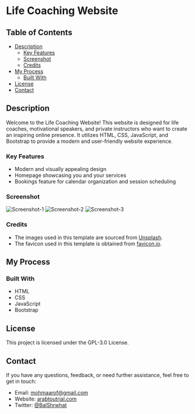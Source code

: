 # Life Coaching Website

## Table of Contents

- [Description](#Description)
  - [Key Features](#Key-features)
  - [Screenshot](#Screenshot)
  - [Credits](#Credits)
- [My Process](#My-process)
  - [Built With](#Built-with)
- [License](#License)
- [Contact](#Contact)

## Description

Welcome to the Life Coaching Website! This website is designed for life coaches, motivational speakers, and private instructors who want to create an inspiring online presence. It utilizes HTML, CSS, JavaScript, and Bootstrap to provide a modern and user-friendly website experience.

### Key Features

- Modern and visually appealing design
- Homepage showcasing you and your services
- Bookings feature for calendar organization and session scheduling

### Screenshot


![Screenshot-1](https://i.imgur.com/I6NikCg.jpg)
![Screenshot-2](https://i.imgur.com/Q9CQkXN.jpg)
![Screenshot-3](https://i.imgur.com/8lv2Bon.jpg)


### Credits

- The images used in this template are sourced from [Unsplash](https://unsplash.com/).
- The favicon used in this template is obtained from [favicon.io](https://favicon.io/).

## My Process

### Built With

- HTML
- CSS
- JavaScript
- Bootstrap

## License

This project is licensed under the GPL-3.0 License.

## Contact

If you have any questions, feedback, or need further assistance, feel free to get in touch:

- Email: [mohmaarof@gmail.com](mailto:mohmaarof@gmail.com)
- Website: [arabtoutrial.com](https://www.arabtoutrial.com/)
- Twitter: [@BalShrwhat](https://www.twitter.com/BalShrwhat)

